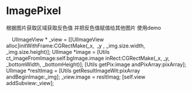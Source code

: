 # ImagePixel
根据图片获取区域获取反色值 并把反色值赋值给其他图片
使用demo 

  
    UIImageView * _view = [[UIImageView alloc]initWithFrame:CGRectMake(_x,  _y , _img.size.width, _img.size.height)]; 
    UIImage *image = [Utils ct_imageFromImage:self.bgImage.image inRect:CGRectMake(_x, _y, _bottomWidth, _bottomHeight)];
    [Utils getPix:image andPixArray:pixArray];
    UIImage *resltImag = [Utils getResultImageWit:pixArray andBeginImage:_img];
    _view.image = resltImag;
    [self.view addSubview:_view];
